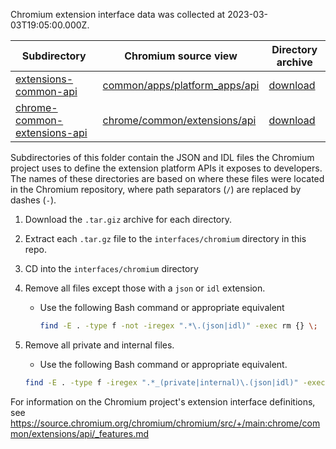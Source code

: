 Chromium extension interface data was collected at 2023-03-03T19:05:00.000Z.

| Subdirectory | Chromium source view | Directory archive |
| --- | --- | --- |
[extensions-common-api](extensions-common-api) | [common/apps/platform_apps/api](https://source.chromium.org/chromium/chromium/src/+/main:extensions/common/api/) | [download](https://chromium.googlesource.com/chromium/src/+archive/HEAD/extensions/common/api.tar.gz) |
[chrome-common-extensions-api](chrome-common-extensions-api) | [chrome/common/extensions/api](https://source.chromium.org/chromium/chromium/src/+/main:chrome/common/extensions/api) | [download](https://chromium.googlesource.com/chromium/src/+archive/HEAD/chrome/common/extensions/api.tar.gz) |

Subdirectories of this folder contain the JSON and IDL files the Chromium project uses to define the extension platform APIs it exposes to developers. The names of these directories are based on where these files were located in the Chromium repository, where path separators (`/`) are replaced by dashes (`-`).

1. Download the `.tar.giz` archive for each directory.
2. Extract each `.tar.gz` file to the `interfaces/chromium` directory in this repo.
3. CD into the `interfaces/chromium` directory
4. Remove all files except those with a `json` or `idl` extension.
    * Use the following Bash command or appropriate equivalent

      ```bash
      find -E . -type f -not -iregex ".*\.(json|idl)" -exec rm {} \;
      ```
5. Remove all private and internal files.
    * Use the following Bash command or appropriate equivalent.

    ```bash
    find -E . -type f -iregex ".*_(private|internal)\.(json|idl)" -exec rm {} \;
    ```

For information on the Chromium project's extension interface definitions, see https://source.chromium.org/chromium/chromium/src/+/main:chrome/common/extensions/api/_features.md
